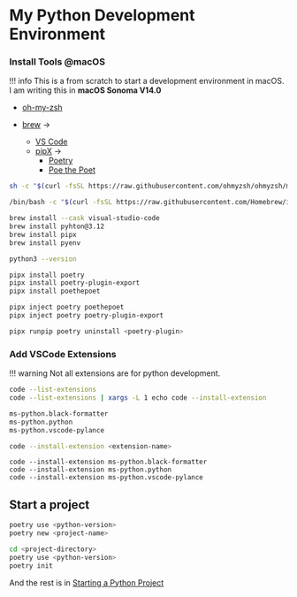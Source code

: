 # My Python Development Environment


### Install Tools @macOS

!!! info
    This is a from scratch to start a development environment in macOS. I am writing this in **macOS Sonoma V14.0**


- [oh-my-zsh](https://ohmyz.sh/)

- [brew](https://brew.sh/) →
    - [VS Code](https://code.visualstudio.com/)
    - [pipX](https://pypa.github.io/pipx/) →
        - [Poetry](https://python-poetry.org/)
        - [Poe the Poet](https://poethepoet.natn.io/)


```zsh title="Install oh-my-zsh"
sh -c "$(curl -fsSL https://raw.githubusercontent.com/ohmyzsh/ohmyzsh/master/tools/install.sh)"
```

``` zsh title="Install brew"
/bin/bash -c "$(curl -fsSL https://raw.githubusercontent.com/Homebrew/install/HEAD/install.sh)"
```

``` zsh
brew install --cask visual-studio-code
brew install pyhton@3.12
brew install pipx
brew install pyenv
```

``` zsh
python3 --version
```

``` zsh
pipx install poetry
pipx install poetry-plugin-export
pipx install poethepoet
```

```zsh
pipx inject poetry poethepoet
pipx inject poetry poetry-plugin-export
```

```zsh
pipx runpip poetry uninstall <poetry-plugin>
```

### Add VSCode Extensions

!!! warning
    Not all extensions are for python development.

```zsh
code --list-extensions
code --list-extensions | xargs -L 1 echo code --install-extension
```

```zsh
ms-python.black-formatter
ms-python.python
ms-python.vscode-pylance
```

```zsh
code --install-extension <extension-name>
```

```
code --install-extension ms-python.black-formatter
code --install-extension ms-python.python
code --install-extension ms-python.vscode-pylance
```

## Start a project

```zsh title="Create new project"
poetry use <python-version>
poetry new <project-name>
```

```zsh title="Initialize from existing project"
cd <project-directory>
poetry use <python-version>
poetry init
```

And the rest is in [Starting a Python Project](starting-python-project)
